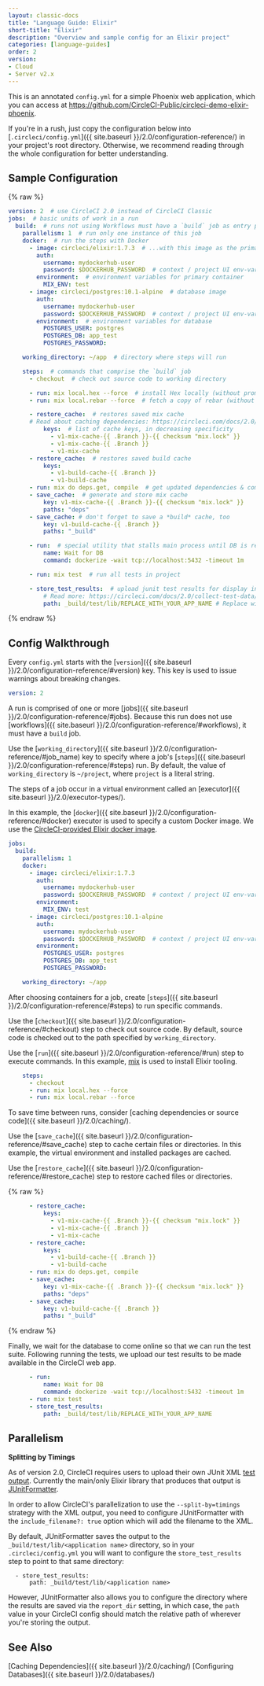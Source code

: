 ```yaml
---
layout: classic-docs
title: "Language Guide: Elixir"
short-title: "Elixir"
description: "Overview and sample config for an Elixir project"
categories: [language-guides]
order: 2
version:
- Cloud
- Server v2.x
---
```


This is an annotated `config.yml` for a simple Phoenix web application, which you can access at <https://github.com/CircleCI-Public/circleci-demo-elixir-phoenix>.

If you're in a rush, just copy the configuration below into [`.circleci/config.yml`]({{ site.baseurl }}/2.0/configuration-reference/) in your project's root directory. Otherwise, we recommend reading through the whole configuration for better understanding.

## Sample Configuration

{% raw %}

```yaml
version: 2  # use CircleCI 2.0 instead of CircleCI Classic
jobs:  # basic units of work in a run
  build:  # runs not using Workflows must have a `build` job as entry point
    parallelism: 1  # run only one instance of this job
    docker:  # run the steps with Docker
      - image: circleci/elixir:1.7.3  # ...with this image as the primary container; this is where all `steps` will run
        auth:
          username: mydockerhub-user
          password: $DOCKERHUB_PASSWORD  # context / project UI env-var reference
        environment:  # environment variables for primary container
          MIX_ENV: test
      - image: circleci/postgres:10.1-alpine  # database image
        auth:
          username: mydockerhub-user
          password: $DOCKERHUB_PASSWORD  # context / project UI env-var reference
        environment:  # environment variables for database
          POSTGRES_USER: postgres
          POSTGRES_DB: app_test
          POSTGRES_PASSWORD:

    working_directory: ~/app  # directory where steps will run

    steps:  # commands that comprise the `build` job
      - checkout  # check out source code to working directory

      - run: mix local.hex --force  # install Hex locally (without prompt)
      - run: mix local.rebar --force  # fetch a copy of rebar (without prompt)

      - restore_cache:  # restores saved mix cache
      # Read about caching dependencies: https://circleci.com/docs/2.0/caching/
          keys:  # list of cache keys, in decreasing specificity
            - v1-mix-cache-{{ .Branch }}-{{ checksum "mix.lock" }}
            - v1-mix-cache-{{ .Branch }}
            - v1-mix-cache
      - restore_cache:  # restores saved build cache
          keys:
            - v1-build-cache-{{ .Branch }}
            - v1-build-cache
      - run: mix do deps.get, compile  # get updated dependencies & compile them
      - save_cache:  # generate and store mix cache
          key: v1-mix-cache-{{ .Branch }}-{{ checksum "mix.lock" }}
          paths: "deps"
      - save_cache: # don't forget to save a *build* cache, too
          key: v1-build-cache-{{ .Branch }}
          paths: "_build"

      - run:  # special utility that stalls main process until DB is ready
          name: Wait for DB
          command: dockerize -wait tcp://localhost:5432 -timeout 1m

      - run: mix test  # run all tests in project

      - store_test_results:  # upload junit test results for display in Test Summary
          # Read more: https://circleci.com/docs/2.0/collect-test-data/
          path: _build/test/lib/REPLACE_WITH_YOUR_APP_NAME # Replace with the name of your :app
```

{% endraw %}

## Config Walkthrough

Every `config.yml` starts with the [`version`]({{ site.baseurl }}/2.0/configuration-reference/#version) key.
This key is used to issue warnings about breaking changes.

```yaml
version: 2
```

A run is comprised of one or more [jobs]({{ site.baseurl }}/2.0/configuration-reference/#jobs).
Because this run does not use [workflows]({{ site.baseurl }}/2.0/configuration-reference/#workflows),
it must have a `build` job.

Use the [`working_directory`]({{ site.baseurl }}/2.0/configuration-reference/#job_name) key
to specify where a job's [`steps`]({{ site.baseurl }}/2.0/configuration-reference/#steps) run.
By default, the value of `working_directory` is `~/project`, where `project` is a literal string.

The steps of a job occur in a virtual environment called an [executor]({{ site.baseurl }}/2.0/executor-types/).

In this example, the [`docker`]({{ site.baseurl }}/2.0/configuration-reference/#docker) executor is used
to specify a custom Docker image. We use the [CircleCI-provided Elixir docker image](https://circleci.com/docs/2.0/circleci-images/#elixir). 

```yaml
jobs:
  build:
    parallelism: 1
    docker:
      - image: circleci/elixir:1.7.3
        auth:
          username: mydockerhub-user
          password: $DOCKERHUB_PASSWORD  # context / project UI env-var reference
        environment:
          MIX_ENV: test
      - image: circleci/postgres:10.1-alpine
        auth:
          username: mydockerhub-user
          password: $DOCKERHUB_PASSWORD  # context / project UI env-var reference
        environment:
          POSTGRES_USER: postgres
          POSTGRES_DB: app_test
          POSTGRES_PASSWORD:

    working_directory: ~/app 
```


After choosing containers for a job, create [`steps`]({{ site.baseurl }}/2.0/configuration-reference/#steps) to run specific commands.

Use the [`checkout`]({{ site.baseurl }}/2.0/configuration-reference/#checkout) step
to check out source code. By default, source code is checked out to the path specified by `working_directory`.

Use the [`run`]({{ site.baseurl }}/2.0/configuration-reference/#run) step
to execute commands. In this example, [mix](https://elixir-lang.org/getting-started/mix-otp/introduction-to-mix.html) is used
to install Elixir tooling.

```yaml
    steps:
      - checkout
      - run: mix local.hex --force
      - run: mix local.rebar --force
```

To save time between runs,
consider [caching dependencies or source code]({{ site.baseurl }}/2.0/caching/).

Use the [`save_cache`]({{ site.baseurl }}/2.0/configuration-reference/#save_cache) step
to cache certain files or directories. In this example, the virtual environment and installed packages are cached.

Use the [`restore_cache`]({{ site.baseurl }}/2.0/configuration-reference/#restore_cache) step
to restore cached files or directories.

{% raw %}
```yaml
      - restore_cache:
          keys:
            - v1-mix-cache-{{ .Branch }}-{{ checksum "mix.lock" }}
            - v1-mix-cache-{{ .Branch }}
            - v1-mix-cache
      - restore_cache:
          keys:
            - v1-build-cache-{{ .Branch }}
            - v1-build-cache
      - run: mix do deps.get, compile
      - save_cache:
          key: v1-mix-cache-{{ .Branch }}-{{ checksum "mix.lock" }}
          paths: "deps"
      - save_cache:
          key: v1-build-cache-{{ .Branch }}
          paths: "_build"
```
{% endraw %}

Finally, we wait for the database to come online so that we can run the test
suite. Following running the tests, we upload our test results to be made
available in the CircleCI web app.

```yaml
      - run:
          name: Wait for DB
          command: dockerize -wait tcp://localhost:5432 -timeout 1m
      - run: mix test
      - store_test_results:
          path: _build/test/lib/REPLACE_WITH_YOUR_APP_NAME
```

## Parallelism

**Splitting by Timings**

As of version 2.0, CircleCI requires users to upload their own JUnit XML [test output](https://circleci.com/docs/2.0/collect-test-data/#enabling-formatters). Currently the main/only Elixir library that produces that output is [JUnitFormatter](https://github.com/victorolinasc/junit-formatter). 

In order to allow CircleCI's parallelization to use the `--split-by=timings` strategy with the XML output, you need to configure JUnitFormatter with the `include_filename?: true` option which will add the filename to the XML. 

By default, JUnitFormatter saves the output to the `_build/test/lib/<application name>` directory, so in your `.circleci/config.yml` you will want to configure the `store_test_results` step to point to that same directory:
  
```
  - store_test_results:
      path: _build/test/lib/<application name>
```

However, JUnitFormatter also allows you to configure the directory where the results are saved via the `report_dir` setting, in which case, the `path` value in your CircleCI config should match the relative path of wherever you're storing the output. 

## See Also

[Caching Dependencies]({{ site.baseurl }}/2.0/caching/)
[Configuring Databases]({{ site.baseurl }}/2.0/databases/)
